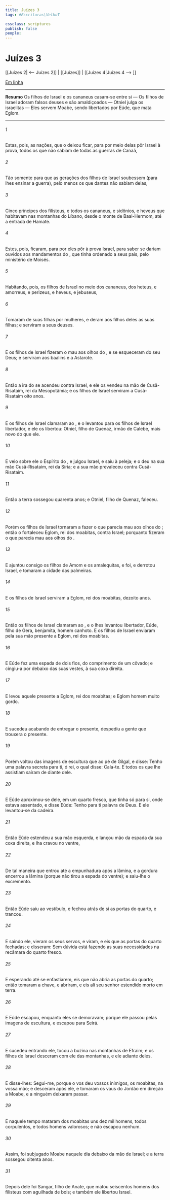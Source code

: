 ```yaml
---
title: Juízes 3
tags: #Escrituras\VelhoT

cssclass: scriptures
publish: false
people:
---
```


# Juízes 3
[[Juízes 2| <-- Juízes 2]] | [[Juízes]] | [[Juízes 4|Juízes 4 --> ]]

[Em linha](https://churchofjesuschrist.org/study/scriptures/ot/judg/3?lang=por)

---
__Resumo__
Os filhos de Israel e os cananeus casam-se entre si — Os filhos de Israel adoram falsos deuses e são amaldiçoados — Otniel julga os israelitas — Eles servem Moabe, sendo libertados por Eúde, que mata Eglom.

---
###### 1 
Estas, pois,  as nações, que o  deixou ficar, para por meio delas pôr Israel à prova,  todos os que não sabiam de todas as guerras de Canaã,

###### 2 
Tão somente para que as gerações dos filhos de Israel  soubessem (para lhes ensinar a guerra), pelo menos os que dantes não sabiam delas,

###### 3 
Cinco príncipes dos filisteus, e todos os cananeus, e sidônios, e heveus que habitavam nas montanhas do Líbano, desde o monte de Baal-Hermom, até a entrada de Hamate.

###### 4 
Estes, pois, ficaram, para por eles pôr à prova Israel, para saber se dariam ouvidos aos mandamentos do , que tinha ordenado a seus pais, pelo ministério de Moisés.

###### 5 
Habitando, pois, os filhos de Israel no meio dos cananeus, dos heteus, e amorreus, e perizeus, e heveus, e jebuseus,

###### 6 
Tomaram de suas filhas  por mulheres, e deram aos filhos deles as suas filhas; e serviram a seus deuses.

###### 7 
E os filhos de Israel fizeram o  mau aos olhos do , e se esqueceram do  seu Deus; e serviram aos baalins e a Astarote.

###### 8 
Então a ira do  se acendeu contra Israel, e ele os vendeu na mão de Cusã-Risataim, rei da Mesopotâmia; e os filhos de Israel serviram a Cusã-Risataim oito anos.

###### 9 
E os filhos de Israel clamaram ao , e o  levantou para os filhos de Israel  libertador, e ele os libertou: Otniel, filho de Quenaz, irmão de Calebe, mais novo do que ele.

###### 10 
E veio sobre ele o Espírito do , e julgou Israel, e saiu à peleja; e o  deu na sua mão Cusã-Risataim, rei da Síria; e a sua mão prevaleceu contra Cusã-Risataim.

###### 11 
Então a terra sossegou quarenta anos; e Otniel, filho de Quenaz, faleceu.

###### 12 
Porém os filhos de Israel tornaram a fazer o que parecia mau aos olhos do ; então o  fortaleceu Eglom, rei dos moabitas, contra Israel; porquanto fizeram o que parecia mau aos olhos do .

###### 13 
E ajuntou consigo os filhos de Amom e os amalequitas, e foi, e derrotou Israel, e tomaram a cidade das palmeiras.

###### 14 
E os filhos de Israel serviram a Eglom, rei dos moabitas, dezoito anos.

###### 15 
Então os filhos de Israel clamaram ao , e o  lhes levantou  libertador, Eúde, filho de Gera, benjamita, homem canhoto. E os filhos de Israel enviaram pela sua mão  presente a Eglom, rei dos moabitas.

###### 16 
E Eúde fez uma espada de dois fios, do comprimento de um côvado; e cingiu-a por debaixo das suas vestes, à sua coxa direita.

###### 17 
E levou aquele presente a Eglom, rei dos moabitas; e  Eglom homem muito gordo.

###### 18 
E sucedeu  acabando de entregar o presente, despediu a gente que trouxera o presente.

###### 19 
Porém voltou das imagens de escultura que  ao pé de Gilgal, e disse: Tenho uma palavra secreta para ti, ó rei, o qual disse: Cala-te. E todos os que lhe assistiam saíram de diante dele.

###### 20 
E Eúde aproximou-se dele, em um quarto fresco, que tinha só para si, onde estava assentado, e disse Eúde: Tenho para ti  palavra de Deus. E ele levantou-se da cadeira.

###### 21 
Então Eúde estendeu a sua mão esquerda, e lançou mão da espada da sua coxa direita, e lha cravou no ventre,

###### 22 
De tal maneira que entrou até a empunhadura após a lâmina, e a gordura encerrou a lâmina (porque não tirou a espada do ventre); e saiu-lhe o excremento.

###### 23 
Então Eúde saiu ao vestíbulo, e fechou atrás de si as portas do quarto, e  trancou.

###### 24 
E saindo ele, vieram os seus servos, e viram, e eis que as portas do quarto  fechadas; e disseram: Sem dúvida está fazendo as suas necessidades na recâmara do quarto fresco.

###### 25 
E esperando até se enfastiarem, eis que não abria as portas do quarto; então tomaram a chave, e abriram, e eis ali seu senhor estendido morto em terra.

###### 26 
E Eúde escapou, enquanto eles se demoravam; porque ele passou pelas imagens de escultura, e escapou para Seirá.

###### 27 
E sucedeu  entrando ele, tocou a buzina nas montanhas de Efraim; e os filhos de Israel desceram com ele das montanhas, e ele adiante deles.

###### 28 
E disse-lhes: Segui-me, porque o  vos deu vossos inimigos, os moabitas, na vossa mão; e desceram após ele, e tomaram os vaus do Jordão em direção a Moabe, e a ninguém deixaram passar.

###### 29 
E naquele tempo mataram dos moabitas uns dez mil homens, todos corpulentos, e todos homens valorosos; e não escapou nenhum.

###### 30 
Assim, foi subjugado Moabe naquele dia debaixo da mão de Israel; e a terra sossegou oitenta anos.

###### 31 
Depois dele foi Sangar, filho de Anate, que matou seiscentos homens dos filisteus com  aguilhada de bois; e também ele libertou Israel.

